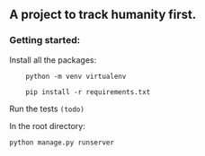 ## A project to track humanity first.

### Getting started:

Install all the packages:

```
	python -m venv virtualenv

	pip install -r requirements.txt

```

Run the tests
```(todo)```

In the root directory:

```python manage.py runserver```
